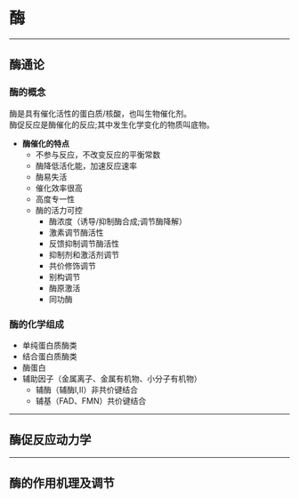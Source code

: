 # 酶

***

## 酶通论
### 酶的概念
酶是具有催化活性的蛋白质/核酸，也叫生物催化剂。<br>酶促反应是酶催化的反应;其中发生化学变化的物质叫底物。

* **酶催化的特点**
  * 不参与反应，不改变反应的平衡常数
  * 酶降低活化能，加速反应速率
  * 酶易失活
  * 催化效率很高
  * 高度专一性
  * 酶的活力可控
    * 酶浓度（诱导/抑制酶合成;调节酶降解）
    * 激素调节酶活性
    * 反馈抑制调节酶活性
    * 抑制剂和激活剂调节
    * 共价修饰调节
    * 别构调节
    * 酶原激活
    * 同功酶

### 酶的化学组成
* 单纯蛋白质酶类
* 结合蛋白质酶类
 * 酶蛋白
 * 辅助因子（金属离子、金属有机物、小分子有机物）
   * 辅酶（辅酶I,II）非共价键结合
   * 辅基（FAD、FMN）共价键结合
  

***

## 酶促反应动力学


***

## 酶的作用机理及调节